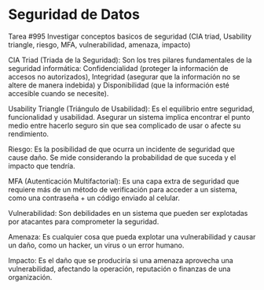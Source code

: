 
# Seguridad de Datos

Tarea #995 Investigar conceptos basicos de seguridad (CIA triad, Usability triangle, riesgo, MFA, vulnerabilidad, amenaza, impacto)

CIA Triad (Triada de la Seguridad): Son los tres pilares fundamentales de la seguridad informática: Confidencialidad (proteger la información de accesos no autorizados), Integridad (asegurar que la información no se altere de manera indebida) y Disponibilidad (que la información esté accesible cuando se necesite).

Usability Triangle (Triángulo de Usabilidad): Es el equilibrio entre seguridad, funcionalidad y usabilidad. Asegurar un sistema implica encontrar el punto medio entre hacerlo seguro sin que sea complicado de usar o afecte su rendimiento.

Riesgo: Es la posibilidad de que ocurra un incidente de seguridad que cause daño. Se mide considerando la probabilidad de que suceda y el impacto que tendría.

MFA (Autenticación Multifactorial): Es una capa extra de seguridad que requiere más de un método de verificación para acceder a un sistema, como una contraseña + un código enviado al celular.

Vulnerabilidad: Son debilidades en un sistema que pueden ser explotadas por atacantes para comprometer la seguridad.

Amenaza: Es cualquier cosa que pueda explotar una vulnerabilidad y causar un daño, como un hacker, un virus o un error humano.

Impacto: Es el daño que se produciría si una amenaza aprovecha una vulnerabilidad, afectando la operación, reputación o finanzas de una organización.
